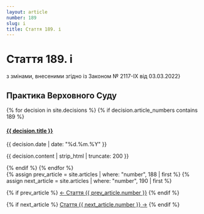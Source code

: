 ```yaml
---
layout: article
number: 189
slug: i
title: Стаття 189. і
---
```


# Стаття 189. і

з змінами, внесеними згідно із Законом № 2117-IX від 03.03.2022}

## Практика Верховного Суду

<div class="decisions-container">
{% for decision in site.decisions %}
  {% if decision.article_numbers contains 189 %}
    <div class="decision-item">
      <h4><a href="{{ decision.url }}">{{ decision.title }}</a></h4>
      <p class="decision-date">{{ decision.date | date: "%d.%m.%Y" }}</p>
      <p class="decision-excerpt">{{ decision.content | strip_html | truncate: 200 }}</p>
    </div>
  {% endif %}
{% endfor %}
</div>

<div class="article-navigation">
  {% assign prev_article = site.articles | where: "number", 188 | first %}
  {% assign next_article = site.articles | where: "number", 190 | first %}
  
  {% if prev_article %}
    <a href="{{ prev_article.url }}" class="prev-article">← Стаття {{ prev_article.number }}</a>
  {% endif %}
  
  {% if next_article %}
    <a href="{{ next_article.url }}" class="next-article">Стаття {{ next_article.number }} →</a>
  {% endif %}
</div>

